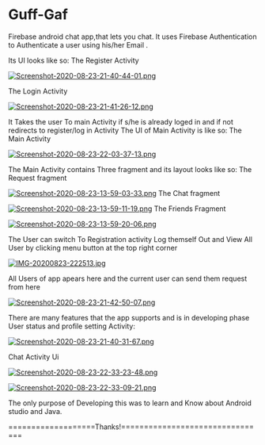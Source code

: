 # Guff-Gaf
Firebase android chat app,that lets you chat.
It uses Firebase Authentication to Authenticate a user using his/her Email .


Its UI looks like so:
The Register Activity


[![Screenshot-2020-08-23-21-40-44-01.png](https://i.postimg.cc/tCnhGgyF/Screenshot-2020-08-23-21-40-44-01.png)](https://postimg.cc/561HwbXt)




The Login Activity





[![Screenshot-2020-08-23-21-41-26-12.png](https://i.postimg.cc/nh8PQz11/Screenshot-2020-08-23-21-41-26-12.png)](https://postimg.cc/1fHHky2g)





It Takes the user To main Activity if s/he is already loged in and if not redirects to register/log in Activity
The UI of Main Activity is like so:
The Main Activity






[![Screenshot-2020-08-23-22-03-37-13.png](https://i.postimg.cc/KvLR5qny/Screenshot-2020-08-23-22-03-37-13.png)](https://postimg.cc/GHLLLj7M)








The Main Activity contains Three fragment and its layout looks like so:
The Request fragment







[![Screenshot-2020-08-23-13-59-03-33.png](https://i.postimg.cc/bvdPmrK2/Screenshot-2020-08-23-13-59-03-33.png)](https://postimg.cc/8F8x5pk1)
The Chat fragment








[![Screenshot-2020-08-23-13-59-11-19.png](https://i.postimg.cc/L5WLZJKB/Screenshot-2020-08-23-13-59-11-19.png)](https://postimg.cc/JHbGf4hG)
The Friends Fragment








[![Screenshot-2020-08-23-13-59-20-06.png](https://i.postimg.cc/WbQ0Nq7s/Screenshot-2020-08-23-13-59-20-06.png)](https://postimg.cc/tYNsDTfc)








The User can switch To Registration activity Log themself Out and View All User by clicking menu button at the top right corner









[![IMG-20200823-222513.jpg](https://i.postimg.cc/HsGQH7zd/IMG-20200823-222513.jpg)](https://postimg.cc/hhrJ1vN5)










All Users of app apears here and the current user can send them request from here









[![Screenshot-2020-08-23-21-42-50-07.png](https://i.postimg.cc/Y0FD0KT9/Screenshot-2020-08-23-21-42-50-07.png)](https://postimg.cc/kRnvYZJ3)




There are many features that the app supports and is in developing phase
User status and profile setting Activity:





[![Screenshot-2020-08-23-21-40-31-67.png](https://i.postimg.cc/tJgCGkc2/Screenshot-2020-08-23-21-40-31-67.png)](https://postimg.cc/HcfCQwdy)





Chat Activity Ui



[![Screenshot-2020-08-23-22-33-23-48.png](https://i.postimg.cc/PxXd1KdT/Screenshot-2020-08-23-22-33-23-48.png)](https://postimg.cc/064gsY6B)

[![Screenshot-2020-08-23-22-33-09-21.png](https://i.postimg.cc/VkXwT26z/Screenshot-2020-08-23-22-33-09-21.png)](https://postimg.cc/Yv2TLnYP)







The only purpose of Developing this was to learn and Know about Android studio and Java.

===================Thanks!================================

